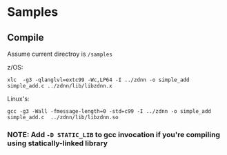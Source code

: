 # Samples

## Compile

Assume current directroy is `/samples`

z/OS:

```
xlc  -g3 -qlanglvl=extc99 -Wc,LP64 -I ../zdnn -o simple_add simple_add.c ../zdnn/lib/libzdnn.x
```

Linux's:

```
gcc -g3 -Wall -fmessage-length=0 -std=c99 -I ../zdnn -o simple_add simple_add.c  ../zdnn/lib/libzdnn.so
```

### NOTE: Add `-D STATIC_LIB` to gcc invocation if you're compiling using statically-linked library
